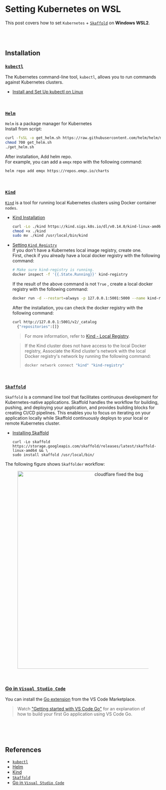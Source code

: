 # Setting Kubernetes on WSL

This post covers how to set `Kubernetes` + [`Skaffold`](https://skaffold.dev/) on **Windows WSL2**.  

<br/><br/>

## Installation  
### [`kubectl`](https://kubernetes.io/docs/tasks/tools/)  
The Kubernetes command-line tool, `kubectl`, allows you to run commands  
against Kubernetes clusters. 

* [Install and Set Up kubectl on Linux](https://kubernetes.io/docs/tasks/tools/install-kubectl-linux/)  

<br/>

### [`Helm`](https://helm.sh/)  
`Helm` is a package manager for Kubernetes  
Install from script:  
```bash
curl -fsSL -o get_helm.sh https://raw.githubusercontent.com/helm/helm/main/scripts/get-helm-3
chmod 700 get_helm.sh
./get_helm.sh
```

After installation, Add helm repo.  
For example, you can add a `emqx` repo with the following command:

```bash
helm repo add emqx https://repos.emqx.io/charts
```

<br/>

### [`Kind`](https://kind.sigs.k8s.io/)  
[`Kind`](https://kind.sigs.k8s.io/) is a tool for running local Kubernetes clusters using Docker container `nodes`.  
* [Kind Installation](https://kind.sigs.k8s.io/docs/user/quick-start/#installation)  
  ```bash
  curl -Lo ./kind https://kind.sigs.k8s.io/dl/v0.14.0/kind-linux-amd64
  chmod +x ./kind
  sudo mv ./kind /usr/local/bin/kind
  ```

* [Setting `Kind Registry`](https://kind.sigs.k8s.io/docs/user/local-registry/#create-a-cluster-and-registry)  
  If you don't have a Kubernetes local image registry, create one.  
  First, check if you already have a local docker registry with the following command:  
    ```bash
    # Make sure kind-registry is running.  
    docker inspect -f '{{.State.Running}}' kind-registry
  ```

  If the result of the above command is not `True` , create a local docker registry with the following command:  
    ```bash
    docker run -d --restart=always -p 127.0.0.1:5001:5000 --name kind-registry registry:2
    ```

  After the installation, you can check the docker registry with the following command:  

    ```bash
    curl http://127.0.0.1:5001/v2/_catalog
      {"repositories":[]}
    ```

    > For more information, refer to [Kind - Local Registry](https://kind.sigs.k8s.io/docs/user/local-registry/).  

    > If the Kind cluster does not have access to the local Docker registry,
    > Associate the Kind cluster's network with the local Docker registry's network by running the following command:  
    > ```bash
    > docker network connect "kind" "kind-registry"
    > ```

<br/>

### [`Skaffold`](https://skaffold.dev/docs/install/)  
`Skaffold` is a command line tool that facilitates continuous development for Kubernetes-native applications. Skaffold handles the workflow for building, pushing, and deploying your application, and provides building blocks for creating CI/CD pipelines. This enables you to focus on iterating on your application locally while Skaffold continuously deploys to your local or remote Kubernetes cluster.  

* [Installing Skaffold](https://skaffold.dev/docs/install/)  
  ```
  curl -Lo skaffold https://storage.googleapis.com/skaffold/releases/latest/skaffold-linux-amd64 && \
  sudo install skaffold /usr/local/bin/
  ```

The following figure shows `Skaffolder` workflow:

<figure>
  <div style="text-align:center">
    <img src="https://skaffold.dev/images/architecture.png" style="width: 640px; max-width: 100%; height: auto" title="cloudflare fixed the bug" />
  </div>
</figure>

<br/>

### [Go in `Visual Studio Code`](https://code.visualstudio.com/docs/languages/go)  
You can install the [Go extension](https://marketplace.visualstudio.com/items?itemName=golang.go) from the VS Code Marketplace.  

> Watch ["Getting started with VS Code Go"](https://www.youtube.com/watch?v=1MXIGYrMk80) for an explanation of  
> how to build your first Go application using VS Code Go.  

<br/><br/><br/>

## References  
* [`kubectl`](https://kubernetes.io/docs/tasks/tools/)  
* [Helm](https://helm.sh/)  
* [Kind](https://kind.sigs.k8s.io/)  
* [`Skaffold`](https://skaffold.dev/docs/install/)  
* [Go in `Visual Studio Code`](https://code.visualstudio.com/docs/languages/go)  
